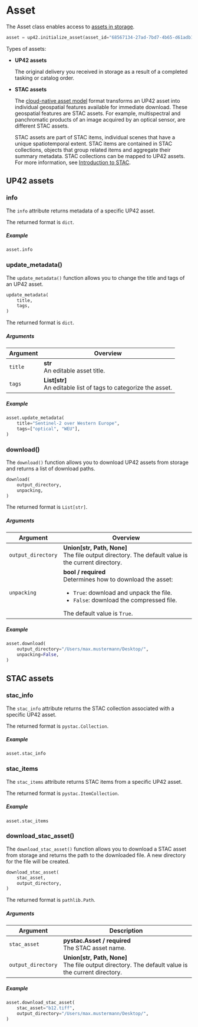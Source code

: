 # Asset

The Asset class enables access to [assets in storage](../../examples/asset/asset-example/).

```python
asset = up42.initialize_asset(asset_id="68567134-27ad-7bd7-4b65-d61adb11fc78")
```

Types of assets:

- **UP42 assets**

    The original delivery you received in storage as a result of a completed tasking or catalog order.

- **STAC assets**

    The [cloud-native asset model](https://docs.up42.com/help/cnam) format transforms an UP42 asset into individual geospatial features available for immediate download. These geospatial features are STAC assets. For example, multispectral and panchromatic products of an image acquired by an optical sensor, are different STAC assets.

    STAC assets are part of STAC items, individual scenes that have a unique spatiotemporal extent. STAC items are contained in STAC collections, objects that group related items and aggregate their summary metadata. STAC collections can be mapped to UP42 assets. For more information, see [Introduction to STAC](https://docs.up42.com/developers/api-assets/stac-about).

## UP42 assets

### info

The `info` attribute returns metadata of a specific UP42 asset.

The returned format is `dict`.

<h5> Example </h5>

```python
asset.info
```

### update_metadata()

The `update_metadata()` function allows you to change the title and tags of an UP42 asset.

```python
update_metadata(
    title,
    tags,
)
```

The returned format is `dict`.

<h5> Arguments </h5>

| Argument | Overview                                                            |
| -------- | ------------------------------------------------------------------- |
| `title`  | **str**<br/>An editable asset title.                                |
| `tags`   | **List[str]**<br/>An editable list of tags to categorize the asset. |

<h5> Example </h5>

```python
asset.update_metadata(
    title="Sentinel-2 over Western Europe",
    tags=["optical", "WEU"],
)
```

### download()

The `download()` function allows you to download UP42 assets from storage and returns a list of download paths.

```python
download(
    output_directory,
    unpacking,
)
```

The returned format is `List[str]`.

<h5> Arguments </h5>

| Argument           | Overview                                                                                                                                                                                             |
| ------------------ | ---------------------------------------------------------------------------------------------------------------------------------------------------------------------------------------------------- |
| `output_directory` | **Union[str, Path, None]**<br/>The file output directory. The default value is the current directory.                                                                                                |
| `unpacking`        | **bool / required**<br/>Determines how to download the asset:<br/><ul><li>`True`: download and unpack the file.</li><li>`False`: download the compressed file.</li></ul>The default value is `True`. |

<h5> Example </h5>

```python
asset.download(
    output_directory="/Users/max.mustermann/Desktop/",
    unpacking=False,
)
```

## STAC assets

### stac_info

The `stac_info` attribute returns the STAC collection associated with a specific UP42 asset.

The returned format is `pystac.Collection`.

<h5> Example </h5>

```python
asset.stac_info
```

### stac_items

The `stac_items` attribute returns STAC items from a specific UP42 asset.

The returned format is `pystac.ItemCollection`.

<h5> Example </h5>

```python
asset.stac_items
```

### download_stac_asset()

The `download_stac_asset()` function allows you to download a STAC asset from storage and returns the path to the downloaded file. A new directory for the file will be created.

```python
download_stac_asset(
    stac_asset,
    output_directory,
)
```

The returned format is `pathlib.Path`.

<h5> Arguments </h5>

| Argument           | Description                                                                                           |
| ------------------ | ----------------------------------------------------------------------------------------------------- |
| `stac_asset`       | **pystac.Asset / required**<br/>The STAC asset name.                                                  |
| `output_directory` | **Union[str, Path, None]**<br/>The file output directory. The default value is the current directory. |

<h5> Example </h5>

```python
asset.download_stac_asset(
    stac_asset="b12.tiff",
    output_directory="/Users/max.mustermann/Desktop/",
)
```
